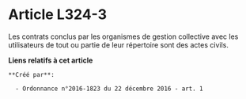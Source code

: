 # Article L324-3

Les contrats conclus par les organismes de gestion collective avec les utilisateurs de tout ou partie de leur répertoire sont
des actes civils.

**Liens relatifs à cet article**

	**Créé par**:

	  - Ordonnance n°2016-1823 du 22 décembre 2016 - art. 1
